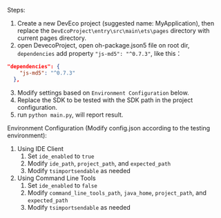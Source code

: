 Steps:
1. Create a new DevEco project (suggested name: MyApplication), then replace the `DevEcoProject\entry\src\main\ets\pages` directory with current pages directory.
2. open DevecoProject, open oh-package.json5 file on root dir, `dependencies` add property `"js-md5": "^0.7.3"`, like this：
```json
"dependencies": {
    "js-md5": "^0.7.3"
  },
```
3. Modify settings based on `Environment Configuration` below.
4. Replace the SDK to be tested with the SDK path in the project configuration.
5. run `python main.py`, will report result.

Environment Configuration (Modify config.json according to the testing environment):
1. Using IDE Client
   1. Set `ide_enabled` to `true`
   2. Modify `ide_path`, `project_path`, and `expected_path`
   3. Modify `tsimportsendable` as needed
2. Using Command Line Tools
   1. Set `ide_enabled` to `false`
   2. Modify `command_line_tools_path`, `java_home`, `project_path`, and `expected_path`
   3. Modify `tsimportsendable` as needed
